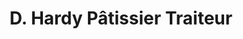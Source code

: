 ---
title: "D. Hardy Pâtissier Traiteur"
url: /saint-germain-en-laye/d-hardy-patissier-traiteur/
shop: boulangerie
---